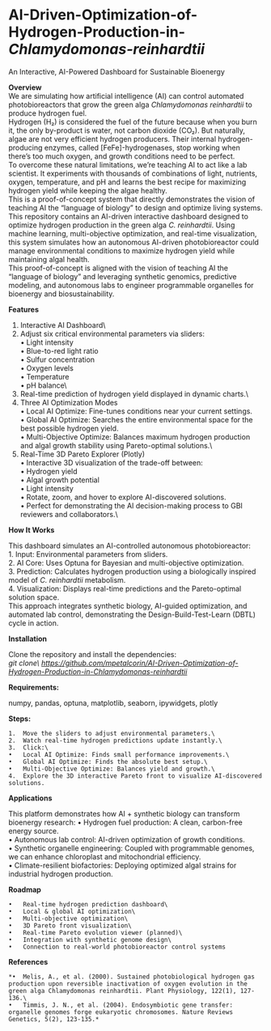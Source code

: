 # AI-Driven-Optimization-of-Hydrogen-Production-in-*Chlamydomonas-reinhardtii*
An Interactive, AI-Powered Dashboard for Sustainable Bioenergy

**Overview**\
We are simulating how artificial intelligence (AI) can control automated photobioreactors that grow the green alga *Chlamydomonas reinhardtii* to produce hydrogen fuel.\
Hydrogen (H₂) is considered the fuel of the future because when you burn it, the only by-product is water, not carbon dioxide (CO₂). But naturally, algae are not very efficient hydrogen producers. Their internal hydrogen-producing enzymes, called [FeFe]-hydrogenases, stop working when there’s too much oxygen, and growth conditions need to be perfect.\
To overcome these natural limitations, we’re teaching AI to act like a lab scientist. It experiments with thousands of combinations of light, nutrients, oxygen, temperature, and pH and learns the best recipe for maximizing hydrogen yield while keeping the algae healthy.\
This is a proof-of-concept system that directly demonstrates the vision of teaching AI the “language of biology” to design and optimize living systems.\
This repository contains an AI-driven interactive dashboard designed to optimize hydrogen production in the green alga *C. reinhardtii*. Using machine learning, multi-objective optimization, and real-time visualization, this system simulates how an autonomous AI-driven photobioreactor could manage environmental conditions to maximize hydrogen yield while maintaining algal health.\
This proof-of-concept is aligned with the vision of teaching AI the “language of biology” and leveraging synthetic genomics, predictive modeling, and autonomous labs to engineer programmable organelles for bioenergy and biosustainability.

**Features**

1. Interactive AI Dashboard\
2. Adjust six critical environmental parameters via sliders:\
	•	Light intensity\
	•	Blue-to-red light ratio\
	•	Sulfur concentration\
	•	Oxygen levels\
	•	Temperature\
	•	pH balance\
3. Real-time prediction of hydrogen yield displayed in dynamic charts.\
4. Three AI Optimization Modes\
	•	Local AI Optimize: Fine-tunes conditions near your current settings.\
	•	Global AI Optimize: Searches the entire environmental space for the best possible hydrogen yield.\
	•	Multi-Objective Optimize: Balances maximum hydrogen production and algal growth stability using Pareto-optimal solutions.\
5. Real-Time 3D Pareto Explorer (Plotly)\
	•	Interactive 3D visualization of the trade-off between:\
	•	Hydrogen yield\
	•	Algal growth potential\
	•	Light intensity\
	•	Rotate, zoom, and hover to explore AI-discovered solutions.\
	•	Perfect for demonstrating the AI decision-making process to GBI reviewers and collaborators.\

**How It Works**

This dashboard simulates an AI-controlled autonomous photobioreactor:\
	1.	Input: Environmental parameters from sliders.\
	2.	AI Core: Uses Optuna for Bayesian and multi-objective optimization.\
	3.	Prediction: Calculates hydrogen production using a biologically inspired model of *C. reinhardtii* metabolism.\
	4.	Visualization: Displays real-time predictions and the Pareto-optimal solution space.\
This approach integrates synthetic biology, AI-guided optimization, and automated lab control, demonstrating the Design-Build-Test-Learn (DBTL) cycle in action.

**Installation**

Clone the repository and install the dependencies:\
*git clone\ https://github.com/mpetalcorin/AI-Driven-Optimization-of-Hydrogen-Production-in-Chlamydomonas-reinhardtii*

**Requirements:**

numpy, pandas, optuna, matplotlib, seaborn, ipywidgets, plotly

**Steps:**

	1.	Move the sliders to adjust environmental parameters.\
	2.	Watch real-time hydrogen predictions update instantly.\
	3.	Click:\
	•	Local AI Optimize: Finds small performance improvements.\
	•	Global AI Optimize: Finds the absolute best setup.\
	•	Multi-Objective Optimize: Balances yield and growth.\
	4.	Explore the 3D interactive Pareto front to visualize AI-discovered solutions.

**Applications**

This platform demonstrates how AI + synthetic biology can transform bioenergy research:
	•	Hydrogen fuel production: A clean, carbon-free energy source.\
	•	Autonomous lab control: AI-driven optimization of growth conditions.\
	•	Synthetic organelle engineering: Coupled with programmable genomes, we can enhance chloroplast and mitochondrial efficiency.\
	•	Climate-resilient biofactories: Deploying optimized algal strains for industrial hydrogen production.

**Roadmap**

	•	Real-time hydrogen prediction dashboard\
	•	Local & global AI optimization\
	•	Multi-objective optimization\
	•	3D Pareto front visualization\
	•	Real-time Pareto evolution viewer (planned)\
	•	Integration with synthetic genome design\
	•	Connection to real-world photobioreactor control systems

**References**

	*•	Melis, A., et al. (2000). Sustained photobiological hydrogen gas production upon reversible inactivation of oxygen evolution in the green alga Chlamydomonas reinhardtii. Plant Physiology, 122(1), 127-136.\
	•	Timmis, J. N., et al. (2004). Endosymbiotic gene transfer: organelle genomes forge eukaryotic chromosomes. Nature Reviews Genetics, 5(2), 123-135.*

